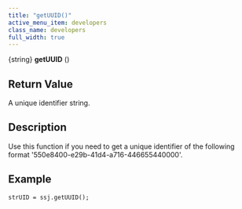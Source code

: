 ```yaml
---
title: "getUUID()"
active_menu_item: developers
class_name: developers
full_width: true
---
```



{string} **getUUID** ()

## Return Value

A unique identifier string.

## Description

Use this function if you need to get a unique identifier of the following format '550e8400-e29b-41d4-a716-446655440000'.

## Example

    strUID = ssj.getUUID();
   

